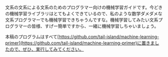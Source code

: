 文系の文系による文系のためのプログラマー向けの機械学習ガイドです。今どきの機械学習ライブラリはとてもよくできているので、私のような数学ダメダメな文系プログラマーでも機械学習できちゃうんですな。機械学習してみたい文系プログラマーの皆様、すげー簡単ですから、一緒に機械学習しちゃいましょう。

本稿のプログラムはすべて[https://github.com/tail-island/machine-learning-primer](https://github.com/tail-island/machine-learning-primer)に置きましたので、ぜひ、実行してみてください。
